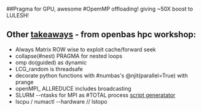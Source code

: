##Pragma for GPU, awesome #OpemMP offloading! giving ~50X boost to LULESH! 

## Other [takeaways](https://twitter.com/animesh1977/status/1395375305544638467?s=20 ) - from openbas hpc workshop:
- Always Matrix ROW wise to exploit cache/forward seek
- collapse(#nest) PRAGMA for nested loops
- omp do(guided) as dynamic
- LCG_random is threadsafe
- decorate python functions with #numbas's @njit(parallel=True) with prange
- openMPI_ ALLREDUCE includes broadcasting
- SLURM --ntasks for MPI as #TOTAL process [script generatator](https://user.cscs.ch/access/running/jobscript_generator/ )
- lscpu / numactl --hardware // lstopo

